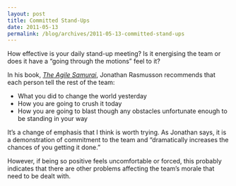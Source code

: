 ```yaml
---
layout: post
title: Committed Stand-Ups
date: 2011-05-13
permalink: /blog/archives/2011-05-13-committed-stand-ups
---
```


How effective is your daily stand-up meeting? Is it energising the team
or does it have a “going through the motions” feel to it?

In his book, [*The Agile
Samurai*](http://pragprog.com/titles/jtrap/the-agile-samurai), Jonathan
Rasmusson recommends that each person tell the rest of the team:

-   What you did to change the world yesterday
-   How you are going to crush it today
-   How you are going to blast though any obstacles unfortunate enough
    to be standing in your way

It’s a change of emphasis that I think is worth trying. As Jonathan
says, it is a demonstration of commitment to the team and “dramatically
increases the chances of you getting it done.”

However, if being so positive feels uncomfortable or forced, this
probably indicates that there are other problems affecting the team’s
morale that need to be dealt with.
